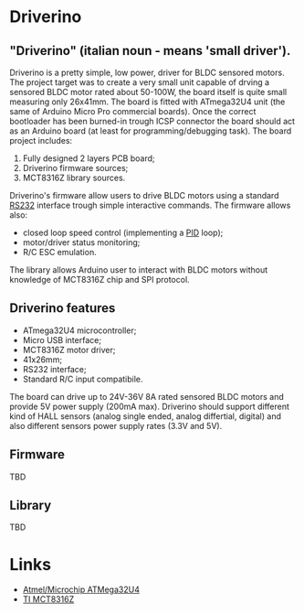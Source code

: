 # Driverino 

## "Driverino" (italian noun - means 'small driver').

Driverino is a pretty simple, low power, driver for BLDC sensored motors.
The project target was to create a very small unit capable of drving a sensored BLDC motor rated about 50-100W, the board itself
is quite small measuring only 26x41mm.
The board is fitted with ATmega32U4 unit (the same of Arduino Micro Pro commercial boards). Once the correct bootloader
has been burned-in trough ICSP connector the board should act as an Arduino board (at least for programming/debugging 
task).
The board project includes:
 1. Fully designed 2 layers PCB board;
 2. Driverino firmware sources;
 3. MCT8316Z library sources.

Driverino's firmware allow users to drive BLDC motors using a standard [RS232](https://en.wikipedia.org/wiki/RS-232) interface trough simple interactive commands.
The firmware allows also:
* closed loop speed control (implementing a [PID](https://en.wikipedia.org/wiki/PID_controller) loop);
* motor/driver status monitoring;
* R/C ESC emulation.

The library allows Arduino user to interact with BLDC motors without knowledge of MCT8316Z chip and SPI protocol.

## Driverino features

* ATmega32U4 microcontroller;
* Micro USB interface;
* MCT8316Z motor driver;
* 41x26mm;
* RS232 interface;
* Standard R/C input compatibile.

The board can drive up to 24V-36V 8A rated sensored BLDC motors and provide 5V power supply (200mA max).
Driverino should support different kind of HALL sensors (analog single ended, analog differtial, digital) and also different
sensors power supply rates (3.3V and 5V).

## Firmware

TBD

## Library

TBD

# Links

* [Atmel/Microchip ATMega32U4](https://www.microchip.com/wwwproducts/en/ATmega32U4)
* [TI MCT8316Z](https://www.ti.com/product/MCT8316Z?keyMatch=MCT8316Z&tisearch=search-everything)
